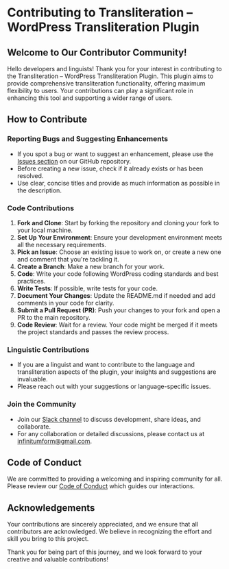 # Contributing to Transliteration – WordPress Transliteration Plugin

## Welcome to Our Contributor Community!

Hello developers and linguists! Thank you for your interest in contributing to the Transliteration – WordPress Transliteration Plugin. This plugin aims to provide comprehensive transliteration functionality, offering maximum flexibility to users. Your contributions can play a significant role in enhancing this tool and supporting a wider range of users.

## How to Contribute

### Reporting Bugs and Suggesting Enhancements

- If you spot a bug or want to suggest an enhancement, please use the [Issues section](https://github.com/InfinitumForm/serbian-transliteration/issues) on our GitHub repository.
- Before creating a new issue, check if it already exists or has been resolved.
- Use clear, concise titles and provide as much information as possible in the description.

### Code Contributions

1. **Fork and Clone**: Start by forking the repository and cloning your fork to your local machine.
2. **Set Up Your Environment**: Ensure your development environment meets all the necessary requirements.
3. **Pick an Issue**: Choose an existing issue to work on, or create a new one and comment that you're tackling it.
4. **Create a Branch**: Make a new branch for your work.
5. **Code**: Write your code following WordPress coding standards and best practices.
6. **Write Tests**: If possible, write tests for your code.
7. **Document Your Changes**: Update the README.md if needed and add comments in your code for clarity.
8. **Submit a Pull Request (PR)**: Push your changes to your fork and open a PR to the main repository.
9. **Code Review**: Wait for a review. Your code might be merged if it meets the project standards and passes the review process.

### Linguistic Contributions

- If you are a linguist and want to contribute to the language and transliteration aspects of the plugin, your insights and suggestions are invaluable.
- Please reach out with your suggestions or language-specific issues.

### Join the Community

- Join our [Slack channel](https://wptransliterator.slack.com) to discuss development, share ideas, and collaborate.
- For any collaboration or detailed discussions, please contact us at infinitumform@gmail.com.

## Code of Conduct

We are committed to providing a welcoming and inspiring community for all. Please review our [Code of Conduct](CODE_OF_CONDUCT.md) which guides our interactions.

## Acknowledgements

Your contributions are sincerely appreciated, and we ensure that all contributors are acknowledged. We believe in recognizing the effort and skill you bring to this project.

Thank you for being part of this journey, and we look forward to your creative and valuable contributions!